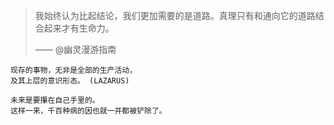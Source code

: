 > 我始终认为比起结论，我们更加需要的是道路。真理只有和通向它的道路结合起来才有生命力。
> 
> —— @幽灵漫游指南
>  ​

~~~
现存的事物，无非是全部的生产活动，
及其上层的意识形态。 (LAZARUS)
~~~

~~~
未来是要攥在自己手里的。
这样一来，千百种病的因也就一并都被铲除了。
~~~
